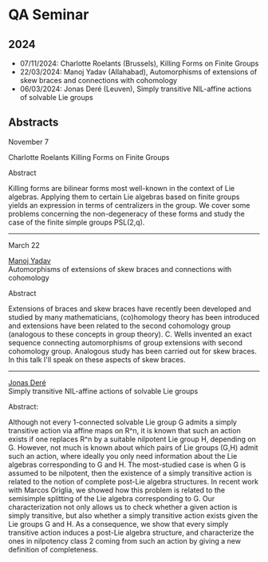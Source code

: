 # QA Seminar

## 2024

*   07/11/2024: Charlotte Roelants (Brussels), Killing Forms on Finite Groups
*   22/03/2024: Manoj Yadav (Allahabad), Automorphisms of extensions of skew braces and connections with cohomology
*   06/03/2024: Jonas Deré (Leuven), Simply transitive NIL-affine actions of solvable Lie groups

## Abstracts

November 7

Charlotte Roelants
Killing Forms on Finite Groups

Abstract

Killing forms are bilinear forms most well-known in the context of Lie algebras. Applying them to certain Lie algebras based on finite groups yields an expression in terms of centralizers in the group. We cover some problems concerning the non-degeneracy of these forms and study the case of the finite simple groups PSL(2,q).

* * *

March 22

[Manoj Yadav](https://www.hri.res.in/~myadav/frame_1.htm)  
Automorphisms of extensions of skew braces and connections with cohomology

Abstract  

Extensions of braces and skew braces have recently been developed and studied by many mathematicians, (co)homology theory has been introduced and extensions have been related to the second cohomology group (analogous to these concepts in group theory). C. Wells invented an exact sequence connecting automorphisms of group extensions with second cohomology group. Analogous study has been carried out for skew braces. In this talk I'll speak on these aspects of skew braces.

* * *

[Jonas Deré](https://kulak.kuleuven.be/~u0065077/)  
Simply transitive NIL-affine actions of solvable Lie groups
 
Abstract:

Although not every 1-connected solvable Lie group G admits a simply transitive action via affine maps on R^n, it is known that such an action exists if one replaces R^n by a suitable nilpotent Lie group H, depending on G. However, not much is known about which pairs of Lie groups (G,H) admit such an action, where ideally you only need information about the Lie algebras corresponding to G and H. The most-studied case is when G is assumed to be nilpotent, then the existence of a simply transitive action is related to the notion of complete post-Lie algebra structures.
In recent work with Marcos Origlia, we showed how this problem is related to the semisimple splitting of the Lie algebra corresponding to G. Our characterization not only allows us to check whether a given action is simply transitive, but also whether a simply transitive action exists given the Lie groups G and H. As a consequence, we show that every simply transitive action induces a post-Lie algebra structure, and characterize the ones in nilpotency class 2 coming from such an action by giving a new definition of completeness.
 
